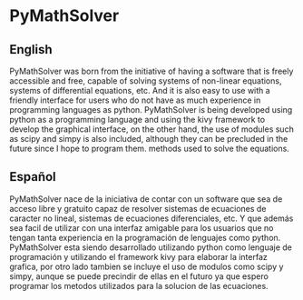 # PyMathSolver
## English
PyMathSolver was born from the initiative of having a software that is freely accessible and free, capable of solving systems of non-linear equations, systems of differential equations, etc. And it is also easy to use with a friendly interface for users who do not have as much experience in programming languages ​​as python.
PyMathSolver is being developed using python as a programming language and using the kivy framework to develop the graphical interface, on the other hand, the use of modules such as scipy and simpy is also included, although they can be precluded in the future since I hope to program them. methods used to solve the equations.
## Español
PyMathSolver nace de la iniciativa de contar con un software que sea de acceso libre y gratuito capaz de resolver sistemas de ecuaciones de caracter no lineal, sistemas de ecuaciones diferenciales, etc. Y que además sea facil de utilizar con una interfaz amigable para los usuarios que no tengan tanta experiencia en la programación de lenguajes como python.
PyMathSolver esta siendo desarrollado utilizando python como lenguaje de programación y utilizando el framework kivy para elaborar la interfaz grafica, por otro lado tambien se incluye el uso de modulos como scipy y simpy, aunque se puede precindir de ellas en el futuro ya que espero programar los metodos utilizados para la solucion de las ecuaciones.
